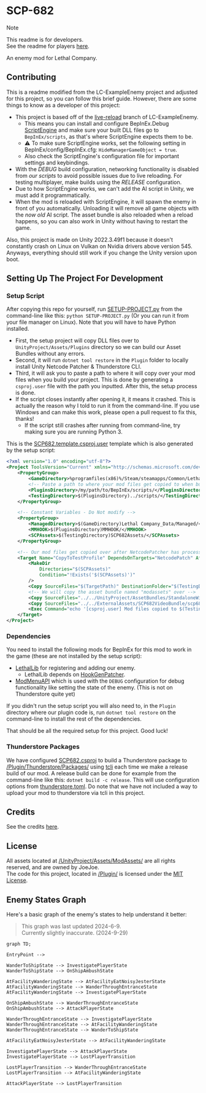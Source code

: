 # SCP-682

> [!NOTE]  
> This readme is for developers.  
> See the readme for players [here](./Plugin/Thunderstore/README.md).

An enemy mod for Lethal Company.

## Contributing

This is a readme modified from the LC-ExampleEnemy project and adjusted for this project, so you can follow this brief guide. However, there are some things to know as a developer of this project:

- This project is based off of the [live-reload](https://github.com/Hamunii/LC-ExampleEnemy/tree/live-reload) branch of LC-ExampleEnemy.
  - This means you can install and configure BepInEx.Debug [ScriptEngine](https://github.com/BepInEx/BepInEx.Debug?tab=readme-ov-file#scriptengine) and make sure your built DLL files go to `BepInEx/scripts`, as that's where ScriptEngine expects them to be.
  - ⚠️ To make sure ScriptEngine works, set the following setting in BepInEx/config/BepInEx.cfg: `HideManagerGameObject = true`.
  - Also check the ScriptEngine's configuration file for important settings and keybindings.
- With the *DEBUG* build configuration, networking functionality is disabled from *our scripts* to avoid possible issues due to live reloading. For testing multiplayer, make builds using the *RELEASE* configuration.
- Due to how ScriptEngine works, we can't add the AI script in Unity, we must add it programmatically.
- When the mod is reloaded with ScriptEngine, it will spawn the enemy in front of you automatically. Unloading it will remove all game objects with the *now old* AI script. The asset bundle is also reloaded when a reload happens, so you can also work in Unity without having to restart the game.

Also, this project is made on Unity 2022.3.49f1 because it doesn't constantly crash on Linux on Vulkan on Nvidia drivers above version 545. Anyways, everything should still work if you change the Unity version upon boot.

## Setting Up The Project For Development

### Setup Script

After copying this repo for yourself, run [SETUP-PROJECT.py](/SETUP-PROJECT.py) from the command-line like this: `python SETUP-PROJECT.py` (Or you can run it from your file manager on Linux). Note that you will have to have Python installed.

- First, the setup project will copy DLL files over to `UnityProject/Assets/Plugins` directory so we can build our Asset Bundles without any errors.
- Second, it will run `dotnet tool restore` in the `Plugin` folder to locally install Unity Netcode Patcher & Thunderstore CLI.
- Third, it will ask you to paste a path to where it will copy over your mod files when you build your project. This is done by generating a `csproj.user` file with the path you inputted. After this, the setup process is done.
- If the script closes instantly after opening it, it means it crashed. This is actually the reason why I told to run it from the command-line. If you use Windows and can make this work, please open a pull request to fix this, thanks!
  - If the script still crashes after running from command-line, try making sure you are running Python 3.

This is the [SCP682.template.csproj.user](/Plugin/SCP682.template.csproj.user) template which is also generated by the setup script:
```xml
<?xml version="1.0" encoding="utf-8"?>
<Project ToolsVersion="Current" xmlns="http://schemas.microsoft.com/developer/msbuild/2003">
    <PropertyGroup>
        <GameDirectory>%programfiles(x86)%/Steam/steamapps/Common/Lethal Company/</GameDirectory>
        <!-- Paste a path to where your mod files get copied to when building.  Include the last slash '/' -->
        <PluginsDirectory>/my/path/to/BepInEx/scripts/</PluginsDirectory>
        <TestingDirectory>$(PluginsDirectory)../scripts/</TestingDirectory>
    </PropertyGroup>

    <!-- Constant Variables - Do Not modify -->
    <PropertyGroup>
        <ManagedDirectory>$(GameDirectory)Lethal Company_Data/Managed/</ManagedDirectory>
        <MMHOOK>$(PluginsDirectory)MMHOOK/</MMHOOK>
        <SCPAssets>$(TestingDirectory)SCP682Assets/</SCPAssets>
    </PropertyGroup>

    <!-- Our mod files get copied over after NetcodePatcher has processed our DLL -->
    <Target Name="CopyToTestProfile" DependsOnTargets="NetcodePatch" AfterTargets="PostBuildEvent">
        <MakeDir
            Directories="$(SCPAssets)"
            Condition="!Exists('$(SCPAssets)')"
        />
        <Copy SourceFiles="$(TargetPath)" DestinationFolder="$(TestingDirectory)"/>
        <!-- We will copy the asset bundle named "modassets" over -->
        <Copy SourceFiles="../../UnityProject/AssetBundles/StandaloneWindows/scp682assets" DestinationFolder="$(SCPAssets)" SkipUnchangedFiles="true"/>
        <Copy SourceFiles="../../ExternalAssets/SCP682VideoBundle/scp682videobundle" DestinationFolder="$(SCPAssets)" SkipUnchangedFiles="true"/>
        <Exec Command="echo '[csproj.user] Mod files copied to $(TestingDirectory)'" />
    </Target>
</Project>
```

### Dependencies

You need to install the following mods for BepInEx for this mod to work in the game (these are not installed by the setup script):

- [LethalLib](https://thunderstore.io/c/lethal-company/p/Evaisa/LethalLib/) for registering and adding our enemy.
    - LethalLib depends on [HookGenPatcher](https://thunderstore.io/c/lethal-company/p/Evaisa/HookGenPatcher/).
- [ModMenuAPI](https://github.com/Hamunii/ModMenuAPI/releases) which is used with the `DEBUG` configuration for debug functionality like setting the state of the enemy. (This is not on Thunderstore quite yet)

If you didn't run the setup script you will also need to, in the `Plugin` directory where our plugin code is, run `dotnet tool restore` on the command-line to install the rest of the dependencies.

That should be all the required setup for this project. Good luck!

### Thunderstore Packages

We have configured [SCP682.csproj](/Plugin/SCP682.csproj) to build a Thunderstore package to [/Plugin/Thunderstore/Packages/](/Plugin/Thunderstore/Packages/) using [tcli](https://github.com/thunderstore-io/thunderstore-cli/wiki) each time we make a release build of our mod. A release build can be done for example from the command-line like this: `dotnet build -c release`. This will use configuration options from [thunderstore.toml](/Plugin/Thunderstore/thunderstore.toml). Do note that we have not included a way to upload your mod to thunderstore via tcli in this project.

## Credits

See the credits [here](./Plugin/Thunderstore/README.md#credits).

## License

All assets located at [/UnityProject/Assets/ModAssets/](/UnityProject/Assets/ModAssets/) are all rights reserved, and are owned by JoeJoe.  
The code for this project, located in [/Plugin/](/Plugin/) is licensed under the [MIT License](/Plugin/LICENSE).

## Enemy States Graph

Here's a basic graph of the enemy's states to help understand it better:
> This graph was last updated 2024-6-9.  
> Currently slightly inaccurate. (2024-9-29)

```mermaid
graph TD;

EntryPoint -->

WanderToShipState --> InvestigatePlayerState
WanderToShipState --> OnShipAmbushState

AtFacilityWanderingState --> AtFacilityEatNoisyJesterState
AtFacilityWanderingState --> WanderThroughEntranceState
AtFacilityWanderingState --> InvestigatePlayerState

OnShipAmbushState --> WanderThroughEntranceState
OnShipAmbushState --> AttackPlayerState

WanderThroughEntranceState --> InvestigatePlayerState
WanderThroughEntranceState --> AtFacilityWanderingState
WanderThroughEntranceState --> WanderToShipState

AtFacilityEatNoisyJesterState --> AtFacilityWanderingState

InvestigatePlayerState --> AttackPlayerState
InvestigatePlayerState --> LostPlayerTransition

LostPlayerTransition --> WanderThroughEntranceState
LostPlayerTransition --> AtFacilityWanderingState

AttackPlayerState --> LostPlayerTransition

```
